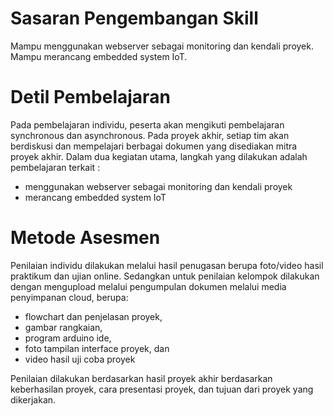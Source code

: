# Sasaran Pengembangan Skill

Mampu menggunakan webserver sebagai monitoring dan kendali proyek. Mampu merancang embedded system IoT.

# Detil Pembelajaran

Pada pembelajaran individu, peserta akan mengikuti pembelajaran synchronous dan asynchronous. Pada proyek akhir, setiap tim akan berdiskusi dan mempelajari berbagai dokumen yang disediakan mitra proyek akhir. Dalam dua kegiatan utama, langkah yang dilakukan adalah pembelajaran terkait :

- menggunakan webserver sebagai monitoring dan kendali proyek
- merancang embedded system IoT

# Metode Asesmen

Penilaian individu dilakukan melalui hasil penugasan berupa foto/video hasil praktikum dan ujian online. Sedangkan untuk penilaian kelompok dilakukan dengan mengupload melalui pengumpulan dokumen melalui media penyimpanan cloud, berupa:

- flowchart dan penjelasan proyek,
- gambar rangkaian,
- program arduino ide,
- foto tampilan interface proyek, dan
- video hasil uji coba proyek

Penilaian dilakukan berdasarkan hasil proyek akhir berdasarkan keberhasilan proyek, cara presentasi proyek, dan tujuan dari proyek yang dikerjakan.
